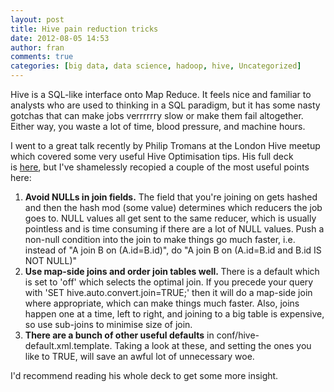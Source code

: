 ```yaml
---
layout: post
title: Hive pain reduction tricks
date: 2012-08-05 14:53
author: fran
comments: true
categories: [big data, data science, hadoop, hive, Uncategorized]
---
```

Hive is a SQL-like interface onto Map Reduce. It feels nice and familiar to analysts who are used to thinking in a SQL paradigm, but it has some nasty gotchas that can make jobs verrrrrry slow or make them fail altogether. Either way, you waste a lot of time, blood pressure, and machine hours.
<!--more-->

I went to a great talk recently by Philip Tromans at the London Hive meetup which covered some very useful Hive Optimisation tips. His full deck is <a href="https://speakerdeck.com/u/philiptromans/p/hive-optimisation-tips-tricks">here</a>, but I've shamelessly recopied a couple of the most useful points here:<img title="More..." src="http://wordpress.com/wp-includes/js/tinymce/plugins/wordpress/img/trans.gif" alt="" />

<!--more-->
<ol>
	<li><strong>Avoid NULLs in join fields.</strong> The field that you're joining on gets hashed and then the hash mod (some value) determines which reducers the job goes to. NULL values all get sent to the same reducer, which is usually pointless and is time consuming if there are a lot of NULL values. Push a non-null condition into the join to make things go much faster, i.e. instead of "A join B on (A.id=B.id)", do "A join B on (A.id=B.id and B.id IS NOT NULL)"</li>
	<li><strong>Use map-side joins and order join tables well. </strong>There is a default which is set to 'off' which selects the optimal join. If you precede your query with 'SET hive.auto.convert.join=TRUE;' then it will do a map-side join where appropriate, which can make things much faster. Also, joins happen one at a time, left to right, and joining to a big table is expensive, so use sub-joins to minimise size of join.</li>
	<li><strong>There are a bunch of other useful defaults</strong> in conf/hive-default.xml.template. Taking a look at these, and setting the ones you like to TRUE, will save an awful lot of unnecessary woe.</li>
</ol>
I'd recommend reading his whole deck to get some more insight.

